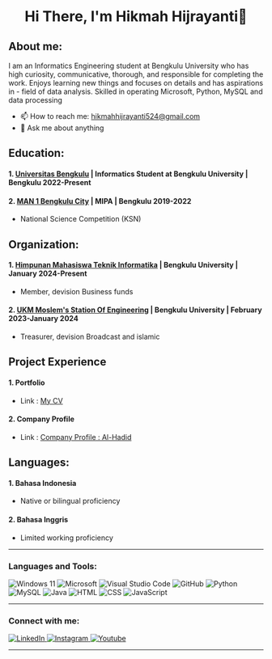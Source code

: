 # <h1 align="center">Hi There, I'm Hikmah Hijrayanti👋</h1>

## About me:
I am an Informatics Engineering student at Bengkulu University who has high curiosity, communicative, thorough, and
responsible for completing the work. Enjoys learning new things and focuses on details and has aspirations in -
field of data analysis. Skilled in operating Microsoft, Python, MySQL and data processing
- 📫 How to reach me: hikmahhijrayanti524@gmail.com
- 💬 Ask me about anything

## Education:
#### 1. [Universitas Bengkulu](https://www.unib.ac.id/) | Informatics Student at Bengkulu University | Bengkulu 2022-Present

#### 2. [MAN 1 Bengkulu City](https://manpk.man1modelbengkulu.sch.id/) | MIPA | Bengkulu 2019-2022
   - National Science Competition (KSN)

## Organization:
#### 1. [Himpunan Mahasiswa Teknik Informatika](https://himatifunib.org/) | Bengkulu University | January 2024-Present
   - Member, devision Business funds
#### 2. [UKM Moslem's Station Of Engineering](https://mostaneerftkbmunib.wordpress.com/author/mostaneerftkbmunib/) | Bengkulu University | February 2023-January 2024
   - Treasurer, devision Broadcast and islamic

## Project Experience
#### 1. Portfolio
   - Link : [My CV](https://hikmahhijrayanti.github.io/Hikmah.github.io/)
#### 2. Company Profile
   - Link : [Company Profile : Al-Hadid](https://hikmahhijrayanti.github.io/HikmahHijrayanti-Tugas-Responsi.github.io/index.html)

## Languages:
#### 1. Bahasa Indonesia
   - Native or bilingual proficiency
#### 2. Bahasa Inggris
   - Limited working proficiency
---

### Languages and Tools:
![Windows 11](https://img.shields.io/badge/Windows%2011-%230079d5.svg?style=for-the-badge&logo=Windows%2011&logoColor=white)
![Microsoft](https://img.shields.io/badge/Microsoft-0078D4?style=for-the-badge&logo=microsoft&logoColor=white)
![Visual Studio Code](https://img.shields.io/badge/Visual%20Studio%20Code-0078d7.svg?style=for-the-badge&logo=visual-studio-code&logoColor=white)
![GitHub](https://img.shields.io/badge/-GitHub-181717?style=for-the-badge&logo=github)
![Python](https://img.shields.io/badge/python-3670A0?style=for-the-badge&logo=python&logoColor=ffdd54)
![MySQL](https://img.shields.io/badge/-MySQL-blue?style=for-the-badge&logo=mysql&logoColor=white)
![Java](https://img.shields.io/badge/java-%23ED8B00.svg?style=for-the-badge&logo=openjdk&logoColor=white)
![HTML](https://img.shields.io/badge/-HTML-CA4245?style=for-the-badge&logo=html5&logoColor=white)
![CSS](https://img.shields.io/badge/-CSS-3670A0?style=for-the-badge&logo=CSS3&logoColor=white)
![JavaScript](https://img.shields.io/badge/-JavaScript-CA4245?style=for-the-badge&logo=JS-icon-set&logoColor=white)



---
### Connect with me:
<a href="https://www.linkedin.com/in/hikmah-hijrayanti-96a234283/" target="blank"> ![LinkedIn](https://img.shields.io/badge/linkedin-%230077B5.svg?style=for-the-badge&logo=linkedin&logoColor=white)
<a href="https://www.instagram.com/hikmah_hjrynt?igsh=MWlpdnowenFzZnEwOQ%3D%3D&utm_source=qr" target="blank"> ![Instagram](https://img.shields.io/badge/Instagram-%23E4405F.svg?style=for-the-badge&logo=Instagram&logoColor=white)
<a href="https://youtube.com/@hikmahhijrayanti6626?si=nYdpAUdX_w9REo9f" target="blank"> ![Youtube](https://img.shields.io/badge/Youtube-%23FF0000.svg?style=for-the-badge&logo=YouTube&logoColor=white)

---
